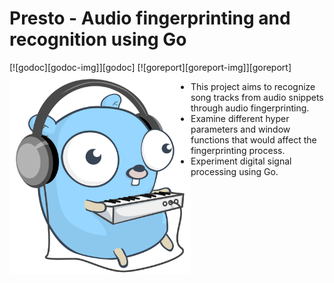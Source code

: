 # Presto - Audio fingerprinting and recognition using Go
[![godoc][godoc-img]][godoc] [![goreport][goreport-img]][goreport]
<img align="left" width="290px" src=gopher.svg>

- This project aims to recognize song tracks from audio snippets through audio fingerprinting.
- Examine different hyper parameters and window functions that would affect the fingerprinting process.
- Experiment digital signal processing using Go.
